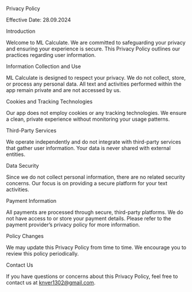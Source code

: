 Privacy Policy

Effective Date: 28.09.2024

Introduction

Welcome to ML Calculate. We are committed to safeguarding your privacy and ensuring your experience is secure. This Privacy Policy outlines our practices regarding user information.

Information Collection and Use

ML Calculate is designed to respect your privacy. We do not collect, store, or process any personal data. All text and activities performed within the app remain private and are not accessed by us.

Cookies and Tracking Technologies

Our app does not employ cookies or any tracking technologies. We ensure a clean, private experience without monitoring your usage patterns.

Third-Party Services

We operate independently and do not integrate with third-party services that gather user information. Your data is never shared with external entities.

Data Security

Since we do not collect personal information, there are no related security concerns. Our focus is on providing a secure platform for your text activities.

Payment Information

All payments are processed through secure, third-party platforms. We do not have access to or store your payment details. Please refer to the payment provider’s privacy policy for more information.

Policy Changes

We may update this Privacy Policy from time to time. We encourage you to review this policy periodically.

Contact Us

If you have questions or concerns about this Privacy Policy, feel free to contact us at knver1302@gmail.com.
